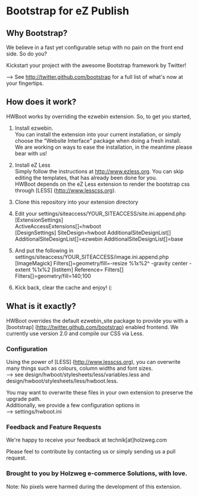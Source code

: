 Bootstrap for eZ Publish
=======

Why Bootstrap?
----------------------------------------------------------
We believe in a fast yet configurable setup with no pain on the front end side. So do you?

Kickstart your project with the awesome Bootstrap framework by Twitter! 

--> See http://twitter.github.com/bootstrap for a full list of what's now at your fingertips.

How does it work?
----------------------------------------------------------
HWBoot works by overriding the ezwebin extension. So, to get you started,

1. Install ezwebin.  
You can install the extension into your current installation, or simply choose the "Website Interface" package when doing a fresh install.  
We are working on ways to ease the installation, in the meantime please bear with us!

2. Install eZ Less  
Simply follow the instructions at http://www.ezless.org. You can skip editing the templates, that has already been done for you.  
HWBoot depends on the eZ Less extension to render the bootstrap css through [LESS] (http://www.lesscss.org).

3. Clone this repository into your extension directory

4. Edit your settings/siteaccess/YOUR\_SITEACCESS/site.ini.append.php  
    [ExtensionSettings]  
    ActiveAccessExtensions[]=hwboot  
    [DesignSettings]
    SiteDesign=hwboot
    AdditionalSiteDesignList[]
    AdditionalSiteDesignList[]=ezwebin
    AdditionalSiteDesignList[]=base

5. And put the following in settings/siteaccess/YOUR\_SITEACCESS/image.ini.append.php  
    [ImageMagick]
    Filters[]=geometry/fill=-resize %1x%2^ -gravity center -extent %1x%2
    [listitem]
    Reference=
    Filters[]
    Filters[]=geometry/fill=140;100

6. Kick back, clear the cache and enjoy! (:

What is it exactly?
----------------------------------------------------------
HWBoot overrides the default ezwebin\_site package to provide you with a [bootstrap] (http://twitter.github.com/bootstrap) enabled frontend.
We currently use version 2.0 and compile our CSS via Less.

### Configuration
Using the power of [LESS] (http://www.lesscss.org), you can overwrite many things such as colours, column widths and font sizes.  
--> see design/hwboot/stylesheets/less/variables.less and design/hwboot/stylesheets/less/hwboot.less.

You may want to overwrite these files in your own extension to preserve the upgrade path.  
Additionally, we provide a few configuration options in  
--> settings/hwboot.ini

### Feedback and Feature Requests
We're happy to receive your feedback at technik[at]holzweg.com

Please feel to contribute by contacting us or simply sending us a pull request.

### Brought to you by Holzweg e-commerce Solutions, with love. ###
Note: No pixels were harmed during the development of this extension.
